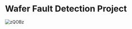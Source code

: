 # Wafer Fault Detection Project
![zQOBz](https://github.com/piushkaushik/Wafer_Fault_Detection/assets/95517586/e2d94a32-5d87-470f-bd49-d66231d0dcc5)

